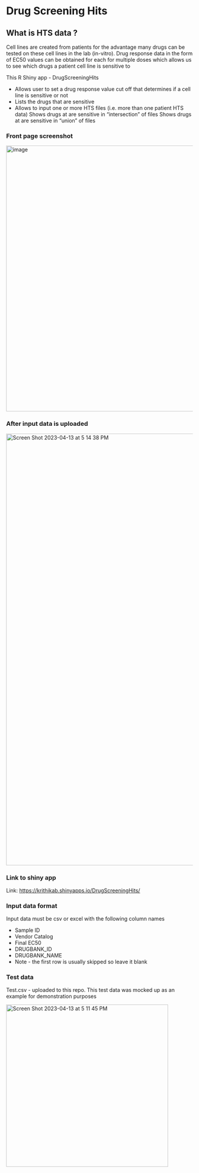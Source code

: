 # Drug Screening Hits

## What is HTS data ?

Cell lines are created from patients for the advantage many drugs can be tested on these cell lines in the lab (in-vitro).  Drug response data in the form of EC50 values can be obtained for each for multiple doses which allows us to see which drugs a patient cell line is sensitive to 

This R Shiny app - DrugScreeningHits 
* Allows user to set a drug response value cut off that determines if a cell line is sensitive or not
* Lists the drugs that are sensitive 
* Allows to input one or more HTS files (i.e. more than one patient HTS data)
Shows drugs at are sensitive in “intersection” of files
Shows drugs at are sensitive in “union” of files


### Front page screenshot 

<img width="716" alt="image" src="https://user-images.githubusercontent.com/1800604/231880860-0f099fba-9ffe-4aa1-8204-f5aa09c6bc86.png">


### After input data is uploaded

<img width="1163" alt="Screen Shot 2023-04-13 at 5 14 38 PM" src="https://user-images.githubusercontent.com/1800604/231884350-41bb281a-7e09-4eac-859b-7e4a2492ff9e.png">


### Link to shiny app

Link: https://krithikab.shinyapps.io/DrugScreeningHits/

### Input data format
Input data must be csv or excel with the following column names
* Sample ID
* Vendor Catalog
* Final EC50
* DRUGBANK_ID
* DRUGBANK_NAME
* Note - the first row is usually skipped so leave it blank 

### Test data
Test.csv - uploaded to this repo.
This test data was mocked up as an example for demonstration purposes

<img width="437" alt="Screen Shot 2023-04-13 at 5 11 45 PM" src="https://user-images.githubusercontent.com/1800604/231883840-819cb05e-8271-4c16-bf3d-d5649893b5d7.png">




